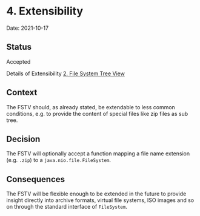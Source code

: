 # 4. Extensibility

Date: 2021-10-17

## Status

Accepted

Details of Extensibility [2. File System Tree View](0002-file-system-tree-view.md)

## Context

The FSTV should, as already stated, be extendable to less common conditions, e.g. to provide the content of special files like zip files as sub tree.

## Decision

The FSTV will optionally accept a function mapping a file name extension (e.g. `.zip`) to a `java.nio.file.FileSystem`.

## Consequences

The FSTV will be flexible enough to be extended in the future to provide insight directly into archive formats, virtual file systems, ISO images and so on through the standard interface of `FileSystem`.
